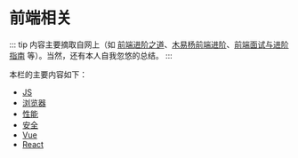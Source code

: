 # 前端相关

::: tip
内容主要摘取自网上（如 [前端进阶之道](https://yuchengkai.cn/)、[木易杨前端进阶](https://muyiy.cn/)、[前端面试与进阶指南](https://www.cxymsg.com/) 等）。当然，还有本人自我忽悠的总结。
:::

本栏的主要内容如下：

- [JS](./js.md)
- [浏览器](./browser.md)
- [性能](./performance.md)
- [安全](./safety.md)
- [Vue](./vue.md)
- [React](./react.md)
